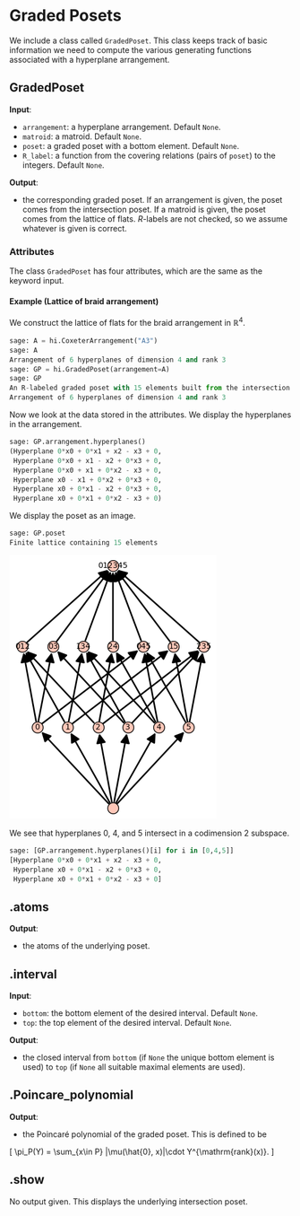 # Graded Posets

We include a class called `GradedPoset`. This class keeps track of basic information we need to compute the various generating functions associated with a hyperplane arrangement.

## GradedPoset

**Input**:

- `arrangement`: a hyperplane arrangement. Default `None`.
- `matroid`: a matroid. Default `None`.
- `poset`: a graded poset with a bottom element. Default `None`.
- `R_label`: a function from the covering relations (pairs of `poset`) to the integers. Default `None`.

**Output**: 

- the corresponding graded poset. If an arrangement is given, the poset comes from the intersection poset. If a matroid is given, the poset comes from the lattice of flats. $R$-labels are not checked, so we assume whatever is given is correct.

### Attributes 

The class `GradedPoset` has four attributes, which are the same as the keyword input.

#### Example (Lattice of braid arrangement)

We construct the lattice of flats for the braid arrangement in $\mathbb{R}^4$.

```python
sage: A = hi.CoxeterArrangement("A3")
sage: A
Arrangement of 6 hyperplanes of dimension 4 and rank 3
sage: GP = hi.GradedPoset(arrangement=A)
sage: GP
An R-labeled graded poset with 15 elements built from the intersection poset of
Arrangement of 6 hyperplanes of dimension 4 and rank 3
```

Now we look at the data stored in the attributes. We display the hyperplanes in the arrangement.

```python
sage: GP.arrangement.hyperplanes()
(Hyperplane 0*x0 + 0*x1 + x2 - x3 + 0,
 Hyperplane 0*x0 + x1 - x2 + 0*x3 + 0,
 Hyperplane 0*x0 + x1 + 0*x2 - x3 + 0,
 Hyperplane x0 - x1 + 0*x2 + 0*x3 + 0,
 Hyperplane x0 + 0*x1 - x2 + 0*x3 + 0,
 Hyperplane x0 + 0*x1 + 0*x2 - x3 + 0)
```

We display the poset as an image.

```python
sage: GP.poset
Finite lattice containing 15 elements
```

![](A3.png)


We see that hyperplanes 0, 4, and 5 intersect in a codimension $2$ subspace. 

```python
sage: [GP.arrangement.hyperplanes()[i] for i in [0,4,5]]
[Hyperplane 0*x0 + 0*x1 + x2 - x3 + 0,
 Hyperplane x0 + 0*x1 - x2 + 0*x3 + 0,
 Hyperplane x0 + 0*x1 + 0*x2 - x3 + 0]
```

## .atoms

**Output**:

- the atoms of the underlying poset. 

## .interval

**Input**: 

- `bottom`: the bottom element of the desired interval. Default `None`.
- `top`: the top element of the desired interval. Default `None`.

**Output**:

- the closed interval from `bottom` (if `None` the unique bottom element is used) to `top` (if `None` all suitable maximal elements are used).

## .Poincare_polynomial

**Output**:

- the Poincar&#233; polynomial of the graded poset. This is defined to be

\[
	\\pi\_P(Y) = \\sum\_{x\\in P} |\\mu(\\hat{0}, x)|\\cdot Y^{\\mathrm{rank}(x)}.
\]

## .show

No output given. This displays the underlying intersection poset.
